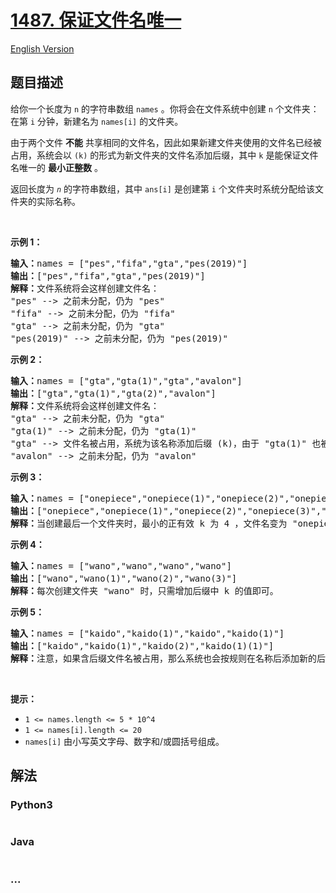 # [1487. 保证文件名唯一](https://leetcode-cn.com/problems/making-file-names-unique)

[English Version](/solution/1400-1499/1487.Making%20File%20Names%20Unique/README_EN.md)

## 题目描述

<!-- 这里写题目描述 -->
<p>给你一个长度为 <code>n</code> 的字符串数组 <code>names</code> 。你将会在文件系统中创建 <code>n</code> 个文件夹：在第 <code>i</code> 分钟，新建名为 <code>names[i]</code> 的文件夹。</p>

<p>由于两个文件 <strong>不能</strong> 共享相同的文件名，因此如果新建文件夹使用的文件名已经被占用，系统会以 <code>(k)</code> 的形式为新文件夹的文件名添加后缀，其中 <code>k</code> 是能保证文件名唯一的 <strong>最小正整数</strong> 。</p>

<p>返回长度为<em> <code>n</code></em> 的字符串数组，其中 <code>ans[i]</code> 是创建第 <code>i</code> 个文件夹时系统分配给该文件夹的实际名称。</p>

<p>&nbsp;</p>

<p><strong>示例 1：</strong></p>

<pre><strong>输入：</strong>names = [&quot;pes&quot;,&quot;fifa&quot;,&quot;gta&quot;,&quot;pes(2019)&quot;]
<strong>输出：</strong>[&quot;pes&quot;,&quot;fifa&quot;,&quot;gta&quot;,&quot;pes(2019)&quot;]
<strong>解释：</strong>文件系统将会这样创建文件名：
&quot;pes&quot; --&gt; 之前未分配，仍为 &quot;pes&quot;
&quot;fifa&quot; --&gt; 之前未分配，仍为 &quot;fifa&quot;
&quot;gta&quot; --&gt; 之前未分配，仍为 &quot;gta&quot;
&quot;pes(2019)&quot; --&gt; 之前未分配，仍为 &quot;pes(2019)&quot;
</pre>

<p><strong>示例 2：</strong></p>

<pre><strong>输入：</strong>names = [&quot;gta&quot;,&quot;gta(1)&quot;,&quot;gta&quot;,&quot;avalon&quot;]
<strong>输出：</strong>[&quot;gta&quot;,&quot;gta(1)&quot;,&quot;gta(2)&quot;,&quot;avalon&quot;]
<strong>解释：</strong>文件系统将会这样创建文件名：
&quot;gta&quot; --&gt; 之前未分配，仍为 &quot;gta&quot;
&quot;gta(1)&quot; --&gt; 之前未分配，仍为 &quot;gta(1)&quot;
&quot;gta&quot; --&gt; 文件名被占用，系统为该名称添加后缀 (k)，由于 &quot;gta(1)&quot; 也被占用，所以 k = 2 。实际创建的文件名为 &quot;gta(2)&quot; 。
&quot;avalon&quot; --&gt; 之前未分配，仍为 &quot;avalon&quot;
</pre>

<p><strong>示例 3：</strong></p>

<pre><strong>输入：</strong>names = [&quot;onepiece&quot;,&quot;onepiece(1)&quot;,&quot;onepiece(2)&quot;,&quot;onepiece(3)&quot;,&quot;onepiece&quot;]
<strong>输出：</strong>[&quot;onepiece&quot;,&quot;onepiece(1)&quot;,&quot;onepiece(2)&quot;,&quot;onepiece(3)&quot;,&quot;onepiece(4)&quot;]
<strong>解释：</strong>当创建最后一个文件夹时，最小的正有效 k 为 4 ，文件名变为 &quot;onepiece(4)&quot;。
</pre>

<p><strong>示例 4：</strong></p>

<pre><strong>输入：</strong>names = [&quot;wano&quot;,&quot;wano&quot;,&quot;wano&quot;,&quot;wano&quot;]
<strong>输出：</strong>[&quot;wano&quot;,&quot;wano(1)&quot;,&quot;wano(2)&quot;,&quot;wano(3)&quot;]
<strong>解释：</strong>每次创建文件夹 &quot;wano&quot; 时，只需增加后缀中 k 的值即可。</pre>

<p><strong>示例 5：</strong></p>

<pre><strong>输入：</strong>names = [&quot;kaido&quot;,&quot;kaido(1)&quot;,&quot;kaido&quot;,&quot;kaido(1)&quot;]
<strong>输出：</strong>[&quot;kaido&quot;,&quot;kaido(1)&quot;,&quot;kaido(2)&quot;,&quot;kaido(1)(1)&quot;]
<strong>解释：</strong>注意，如果含后缀文件名被占用，那么系统也会按规则在名称后添加新的后缀 (k) 。
</pre>

<p>&nbsp;</p>

<p><strong>提示：</strong></p>

<ul>
	<li><code>1 &lt;= names.length &lt;= 5 * 10^4</code></li>
	<li><code>1 &lt;= names[i].length &lt;= 20</code></li>
	<li><code>names[i]</code> 由小写英文字母、数字和/或圆括号组成。</li>
</ul>

## 解法

<!-- 这里可写通用的实现逻辑 -->

<!-- tabs:start -->

### **Python3**

<!-- 这里可写当前语言的特殊实现逻辑 -->

```python

```

### **Java**

<!-- 这里可写当前语言的特殊实现逻辑 -->

```java

```

### **...**

```

```

<!-- tabs:end -->
